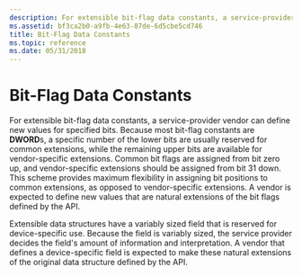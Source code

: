 ```yaml
---
description: For extensible bit-flag data constants, a service-provider vendor can define new values for specified bits.
ms.assetid: bf3ca2b0-a9fb-4e63-87de-6d5cbe5cd746
title: Bit-Flag Data Constants
ms.topic: reference
ms.date: 05/31/2018
---
```


# Bit-Flag Data Constants

For extensible bit-flag data constants, a service-provider vendor can define new values for specified bits. Because most bit-flag constants are **DWORD**s, a specific number of the lower bits are usually reserved for common extensions, while the remaining upper bits are available for vendor-specific extensions. Common bit flags are assigned from bit zero up, and vendor-specific extensions should be assigned from bit 31 down. This scheme provides maximum flexibility in assigning bit positions to common extensions, as opposed to vendor-specific extensions. A vendor is expected to define new values that are natural extensions of the bit flags defined by the API.

Extensible data structures have a variably sized field that is reserved for device-specific use. Because the field is variably sized, the service provider decides the field's amount of information and interpretation. A vendor that defines a device-specific field is expected to make these natural extensions of the original data structure defined by the API.

 

 



